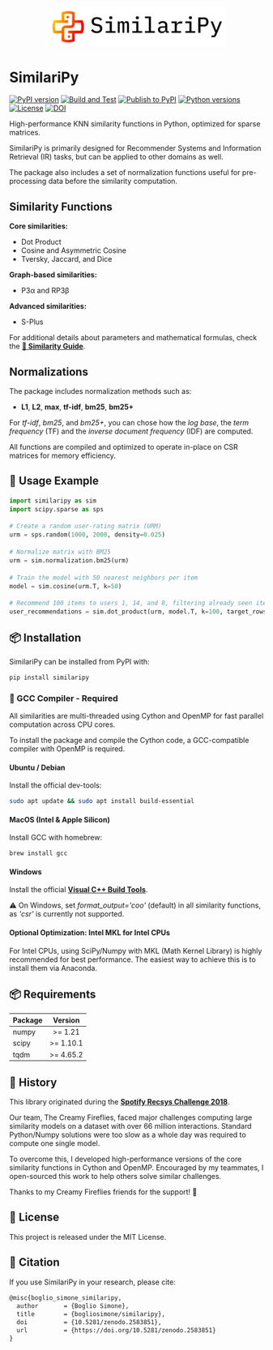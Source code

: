 <p align="center">
  <img src="https://raw.githubusercontent.com/bogliosimone/similaripy/master/logo.png" alt="similaripy" width="350"/>
</p>

# SimilariPy

[![PyPI version](https://img.shields.io/pypi/v/similaripy.svg?logo=pypi&logoColor=white)](https://pypi.org/project/similaripy/)
[![Build and Test](https://github.com/bogliosimone/similaripy/actions/workflows/python-package.yml/badge.svg)](https://github.com/bogliosimone/similaripy/actions/workflows/python-package.yml)
[![Publish to PyPI](https://github.com/bogliosimone/similaripy/actions/workflows/pypi-publish.yml/badge.svg)](https://github.com/bogliosimone/similaripy/actions/workflows/pypi-publish.yml)
[![Python versions](https://img.shields.io/pypi/pyversions/similaripy.svg?logo=python&logoColor=white)](https://pypi.org/project/similaripy/)
[![License](https://img.shields.io/github/license/bogliosimone/similaripy.svg)](https://github.com/bogliosimone/similaripy/blob/master/LICENSE)
[![DOI](https://zenodo.org/badge/DOI/10.5281/zenodo.2583851.svg)](https://doi.org/10.5281/zenodo.2583851)


High-performance KNN similarity functions in Python, optimized for sparse matrices.

SimilariPy is primarily designed for Recommender Systems and Information Retrieval (IR) tasks, but can be applied to other domains as well.

The package also includes a set of normalization functions useful for pre-processing data before the similarity computation.

## Similarity Functions

**Core similarities:**

- Dot Product
- Cosine and Asymmetric Cosine
- Tversky, Jaccard, and Dice

**Graph-based similarities:**

- P3&alpha; and RP3&beta;

**Advanced similarities:**

- S-Plus

For additional details about parameters and mathematical formulas, check the **[📘 Similarity Guide](docs/guide.md)**.

## Normalizations

The package includes normalization methods such as:

- **L1**, **L2**, **max**, **tf-idf**, **bm25**, **bm25+**

For *tf-idf*, *bm25*, and *bm25+*, you can chose how the *log base*, the *term frequency* (TF) and the *inverse document frequency* (IDF) are computed.

All functions are compiled and optimized to operate in-place on CSR matrices for memory efficiency.


## 🚀 Usage Example

```python
import similaripy as sim
import scipy.sparse as sps

# Create a random user-rating matrix (URM)
urm = sps.random(1000, 2000, density=0.025)

# Normalize matrix with BM25
urm = sim.normalization.bm25(urm)

# Train the model with 50 nearest neighbors per item 
model = sim.cosine(urm.T, k=50)

# Recommend 100 items to users 1, 14, and 8, filtering already seen items
user_recommendations = sim.dot_product(urm, model.T, k=100, target_rows=[1, 14, 8], filter_cols=urm)
```

## 📦 Installation

SimilariPy can be installed from PyPI with:

```cmd
pip install similaripy
```

### 🔧 GCC Compiler - Required

All similarities are multi-threaded using Cython and OpenMP for fast parallel computation across CPU cores.

To install the package and compile the Cython code, a GCC-compatible compiler with OpenMP is required.

#### Ubuntu / Debian

Install the official dev-tools:

```bash
sudo apt update && sudo apt install build-essential
```

#### MacOS (Intel & Apple Silicon)

Install GCC with homebrew:

```bash
brew install gcc
```

#### Windows

Install the official **[Visual C++ Build Tools](https://visualstudio.microsoft.com/en/visual-cpp-build-tools/)**.

⚠️ On Windows, set *format_output='coo'* (default) in all similarity functions, as *'csr'* is currently not supported.


#### Optional Optimization: Intel MKL for Intel CPUs

For Intel CPUs, using SciPy/Numpy with MKL (Math Kernel Library) is highly recommended for best performance.
The easiest way to achieve this is to install them via Anaconda.

## 📦 Requirements

| Package                         | Version        |
| --------------------------------|:--------------:|
| numpy                           |   >= 1.21      |
| scipy                           |   >= 1.10.1    |
| tqdm                            |   >= 4.65.2    |

## 📜 History

This library originated during the **[Spotify Recsys Challenge 2018](https://research.atspotify.com/publications/recsys-challenge-2018-automatic-music-playlist-continuation/)**.

Our team, The Creamy Fireflies, faced major challenges computing large similarity models on a dataset with over 66 million interactions. Standard Python/Numpy solutions were too slow as a whole day was required to compute one single model.

To overcome this, I developed high-performance versions of the core similarity functions in Cython and OpenMP. Encouraged by my teammates, I open-sourced this work to help others solve similar challenges.

Thanks to my Creamy Fireflies friends for the support! 🙏 

## 📄 License

This project is released under the MIT License.

## 🔖 Citation

If you use SimilariPy in your research, please cite:

```text
@misc{boglio_simone_similaripy,
  author       = {Boglio Simone},
  title        = {bogliosimone/similaripy},
  doi          = {10.5281/zenodo.2583851},
  url          = {https://doi.org/10.5281/zenodo.2583851}
}
```
